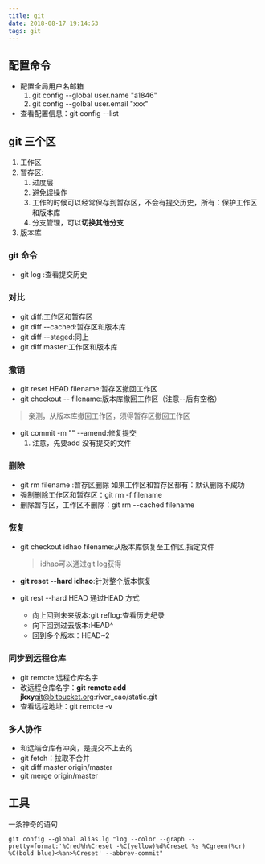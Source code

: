 ```yaml
---
title: git
date: 2018-08-17 19:14:53
tags: git
---
```


## 配置命令
*  配置全局用户名邮箱
    1. git config --global user.name "a1846"
    2. git config --golbal user.email  "xxx"
* 查看配置信息：git config --list
## git 三个区
1. 工作区
2. 暂存区:
    1. 过度层
    2. 避免误操作
    3. 工作的时候可以经常保存到暂存区，不会有提交历史，所有：保护工作区和版本库
    4. 分支管理，可以**切换其他分支**
3. 版本库
###  git 命令
* git log :查看提交历史
###  对比
* git diff:工作区和暂存区
* git diff --cached:暂存区和版本库
* git diff --staged:同上
* git diff master:工作区和版本库
###  撤销
* git  reset HEAD filename:暂存区撤回工作区
* git checkout -- filename:版本库撤回工作区（注意--后有空格）
>亲测，从版本库撤回工作区，须得暂存区撤回工作区

* git commit -m "" --amend:修复提交
    1. 注意，先要add 没有提交的文件
###  删除
* git rm filename :暂存区删除
如果工作区和暂存区都有：默认删除不成功    
* 强制删除工作区和暂存区：git rm -f filename
* 删除暂存区，工作区不删除：git rm --cached filename
###  恢复
* git checkout  idhao filename:从版本库恢复至工作区,指定文件
    >  idhao可以通过git log获得
        
* **git reset --hard idhao**:针对整个版本恢复
* git rest --hard HEAD 通过HEAD 方式
    * 向上回到未来版本:git reflog:查看历史纪录
    * 向下回到过去版本:HEAD^
    * 回到多个版本：HEAD~2
###  同步到远程仓库
*  git remote:远程仓库名字
*  改远程仓库名字：**git remote add jkxy**git@bitbucket.org:river_cao/static.git
* 查看远程地址：git remote -v
###  多人协作
* 和远端仓库有冲突，是提交不上去的
* git fetch：拉取不合并 
* git diff master origin/master
* git merge origin/master


## 工具
一条神奇的语句
```
git config --global alias.lg "log --color --graph --pretty=format:'%Cred%h%Creset -%C(yellow)%d%Creset %s %Cgreen(%cr) %C(bold blue)<%an>%Creset' --abbrev-commit"

```